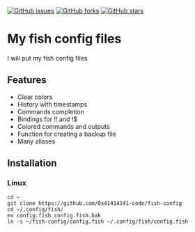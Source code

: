 <a href="https://github.com/0x41414141-code/fish-config/issues"><img alt="GitHub issues" src="https://img.shields.io/github/issues/0x41414141-code/fish-config"></a>
<a href="https://github.com/0x41414141-code/fish-config/network"><img alt="GitHub forks" src="https://img.shields.io/github/forks/0x41414141-code/fish-config"></a>
<a href="https://github.com/0x41414141-code/fish-config/stargazers"><img alt="GitHub stars" src="https://img.shields.io/github/stars/0x41414141-code/fish-config"></a>
# My fish config files
I will put my fish config files

## Features

- Clear colors
- History with timestamps
- Commands completion
- Bindings for !! and !$
- Colored commands and outputs
- Function for creating a backup file
- Many aliases

## Installation

### Linux

```
cd ~
git clone https://github.com/0x41414141-code/fish-config
cd ~/.config/fish/
mv config.fish config.fish.bak
ln -s ~/fish-config/config.fish ~/.config/fish/config.fish
```
